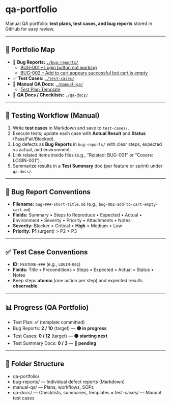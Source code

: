 # qa-portfolio

Manual QA portfolio: **test plans, test cases, and bug reports** stored in GitHub for easy review.

---

## 📂 Portfolio Map
- 🐛 **Bug Reports:** [`./bug-reports/`](./bug-reports/)
  - [BUG-001 – Login button not working](./bug-reports/bug-001-login-button-not-working.md)
  - [BUG-002 – Add to cart appears successful but cart is empty](./bug-reports/bug-002-add-to-cart-empty-cart.md)
- ✅ **Test Cases:** [`./test-cases/`](./test-cases/)
- 📘 **Manual QA Docs:** [`./manual-qa/`](./manual-qa/)
  - [Test Plan Template](./manual-qa/test-plan-template.md)
- 🧾 **QA Docs / Checklists:** [`./qa-docs/`](./qa-docs/)

---

## 🔄 Testing Workflow (Manual)
1. Write **test cases** in Markdown and save to `test-cases/`.
2. Execute tests; update each case with **Actual Result** and **Status** (Pass/Fail/Blocked).
3. Log defects as **Bug Reports** in `bug-reports/` with clear steps, expected vs actual, and environment.
4. Link related items inside files (e.g., “Related: BUG-001” or “Covers: LOGIN-001”).
5. Summarize results in a **Test Summary** doc (per feature or sprint) under `qa-docs/`.

---

## 🐛 Bug Report Conventions
- **Filename:** `bug-###-short-title.md` (e.g., `bug-002-add-to-cart-empty-cart.md`)
- **Fields:** Summary • Steps to Reproduce • Expected • Actual • Environment • Severity • Priority • Attachments • Notes
- **Severity:** Blocker > Critical > **High** > Medium > Low  
- **Priority:** **P1** (urgent) > P2 > P3

---

## ✅ Test Case Conventions
- **ID:** `FEATURE-###` (e.g., `LOGIN-001`)
- **Fields:** Title • Preconditions • Steps • Expected • Actual • Status • Notes
- Keep steps **atomic** (one action per step) and expected results **observable**.

---

## 📊 Progress (QA Portfolio)
- Test Plan: **✅** (template committed)
- Bug Reports: **2 / 10** (target) — **🟡 in progress**
- Test Cases: **0 / 12** (target) — **🟠 starting next**
- Test Summary Docs: **0 / 3** — **🔴 pending**

---

## 📁 Folder Structure
- qa-portfolio/
- bug-reports/ — Individual defect reports (Markdown)
- manual-qa/ — Plans, workflows, SOPs
- qa-docs/ — Checklists, summaries, templates
= test-cases/ — Manual test cases

